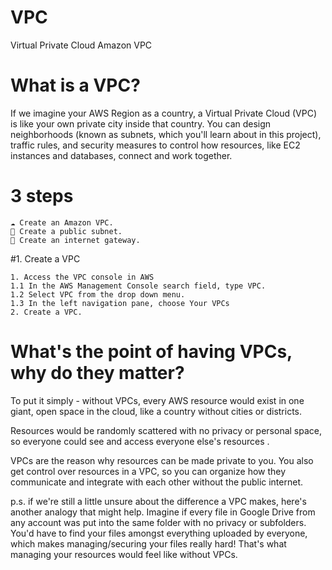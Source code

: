# VPC
Virtual Private Cloud
Amazon VPC


# What is a VPC?
If we imagine your AWS Region as a country, a Virtual Private Cloud (VPC) is like your own private city inside that country.
You can design neighborhoods (known as subnets, which you'll learn about in this project), traffic rules, and security measures to control how resources, like EC2 instances and databases, connect and work together.

# 3 steps
```
☁️ Create an Amazon VPC.
🥅 Create a public subnet.
🚪 Create an internet gateway.
```

#1. Create a VPC
```
1. Access the VPC console in AWS
1.1 In the AWS Management Console search field, type VPC.
1.2 Select VPC from the drop down menu.
1.3 In the left navigation pane, choose Your VPCs
2. Create a VPC.
```
# What's the point of having VPCs, why do they matter?
To put it simply - without VPCs, every AWS resource would exist in one giant, open space in the cloud, like a country without cities or districts.

Resources would be randomly scattered with no privacy or personal space, so everyone could see and access everyone else's resources .

VPCs are the reason why resources can be made private to you. You also get control over resources in a VPC, so you can organize how they communicate and integrate with each other without the public internet.

p.s. if we're still a little unsure about the difference a VPC makes, here's another analogy that might help. Imagine if every file in Google Drive from any account was put into the same folder with no privacy or subfolders. You'd have to find your files amongst everything uploaded by everyone, which makes managing/securing your files really hard! That's what managing your resources would feel like without VPCs.


